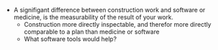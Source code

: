 * A signifigant difference between construction work and software or medicine, is the measurability of the result of your work.
  * Construction more directly inspectable, and therefor more directly comparable to a plan than medicine or software
  * What software tools would help?
